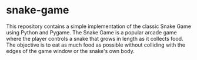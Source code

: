 # snake-game
This repository contains a simple implementation of the classic Snake Game using Python and Pygame. The Snake Game is a popular arcade game where the player controls a snake that grows in length as it collects food. The objective is to eat as much food as possible without colliding with the edges of the game window or the snake's own body.
